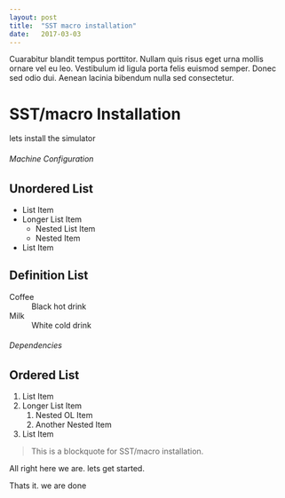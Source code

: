 ```yaml
---
layout: post
title:  "SST macro installation"
date:   2017-03-03
---
```


<p class="intro"><span class="dropcap">C</span>uarabitur blandit tempus porttitor. Nullam quis risus eget urna mollis ornare vel eu leo. Vestibulum id ligula porta felis euismod semper. Donec sed odio dui. Aenean lacinia bibendum nulla sed consectetur.</p>

# SST/macro Installation
lets install the simulator
###### Machine Configuration
## Unordered List
* List Item
* Longer List Item
  * Nested List Item
  * Nested Item
* List Item



## Definition List
<dl>
  <dt>Coffee</dt>
  <dd>Black hot drink</dd>
  <dt>Milk</dt>
  <dd>White cold drink</dd>
</dl>


###### Dependencies
## Ordered List
1. List Item
2. Longer List Item
    1. Nested OL Item
    2. Another Nested Item
3. List Item



<blockquote>This is a blockquote for SST/macro installation. </blockquote>

All right here we are. lets get started.


Thats it. we are done
